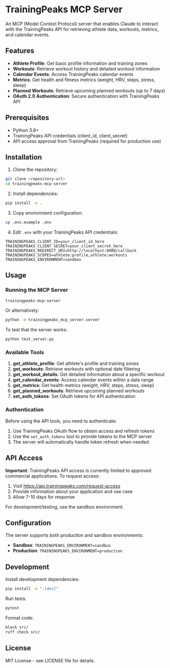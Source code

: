 # TrainingPeaks MCP Server

An MCP (Model Context Protocol) server that enables Claude to interact with the TrainingPeaks API for retrieving athlete data, workouts, metrics, and calendar events.

## Features

- **Athlete Profile**: Get basic profile information and training zones
- **Workouts**: Retrieve workout history and detailed workout information
- **Calendar Events**: Access TrainingPeaks calendar events
- **Metrics**: Get health and fitness metrics (weight, HRV, steps, stress, sleep)
- **Planned Workouts**: Retrieve upcoming planned workouts (up to 7 days)
- **OAuth 2.0 Authentication**: Secure authentication with TrainingPeaks API

## Prerequisites

- Python 3.8+
- TrainingPeaks API credentials (client_id, client_secret)
- API access approval from TrainingPeaks (required for production use)

## Installation

1. Clone the repository:
```bash
git clone <repository-url>
cd trainingpeaks-mcp-server
```

2. Install dependencies:
```bash
pip install -e .
```

3. Copy environment configuration:
```bash
cp .env.example .env
```

4. Edit `.env` with your TrainingPeaks API credentials:
```env
TRAININGPEAKS_CLIENT_ID=your_client_id_here
TRAININGPEAKS_CLIENT_SECRET=your_client_secret_here
TRAININGPEAKS_REDIRECT_URI=http://localhost:8080/callback
TRAININGPEAKS_SCOPES=athlete:profile,athlete:workouts
TRAININGPEAKS_ENVIRONMENT=sandbox
```

## Usage

### Running the MCP Server

```bash
trainingpeaks-mcp-server
```

Or alternatively:
```bash
python -m trainingpeaks_mcp_server.server
```

To test that the server works:
```bash
python test_server.py
```

### Available Tools

1. **get_athlete_profile**: Get athlete's profile and training zones
2. **get_workouts**: Retrieve workouts with optional date filtering
3. **get_workout_details**: Get detailed information about a specific workout
4. **get_calendar_events**: Access calendar events within a date range
5. **get_metrics**: Get health metrics (weight, HRV, steps, stress, sleep)
6. **get_planned_workouts**: Retrieve upcoming planned workouts
7. **set_auth_tokens**: Set OAuth tokens for API authentication

### Authentication

Before using the API tools, you need to authenticate:

1. Use TrainingPeaks OAuth flow to obtain access and refresh tokens
2. Use the `set_auth_tokens` tool to provide tokens to the MCP server
3. The server will automatically handle token refresh when needed

## API Access

**Important**: TrainingPeaks API access is currently limited to approved commercial applications. To request access:

1. Visit https://api.trainingpeaks.com/request-access
2. Provide information about your application and use case
3. Allow 7-10 days for response

For development/testing, use the sandbox environment.

## Configuration

The server supports both production and sandbox environments:

- **Sandbox**: `TRAININGPEAKS_ENVIRONMENT=sandbox`
- **Production**: `TRAININGPEAKS_ENVIRONMENT=production`

## Development

Install development dependencies:
```bash
pip install -e ".[dev]"
```

Run tests:
```bash
pytest
```

Format code:
```bash
black src/
ruff check src/
```

## License

MIT License - see LICENSE file for details.
